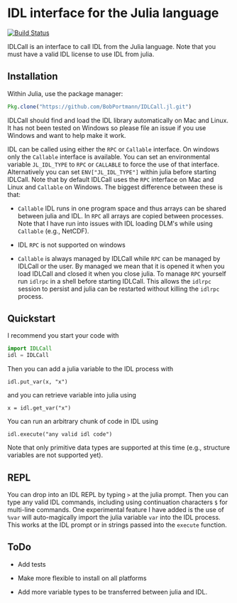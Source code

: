 # IDL interface for the Julia language

[![Build Status](https://travis-ci.org/BobPortmann/IDLCall.jl.svg?branch=master)](https://travis-ci.org/BobPortmann/IDLCall.jl)

IDLCall is an interface to call IDL from the Julia language. Note that you must have a valid IDL
license to use IDL from julia.

## Installation

Within Julia, use the package manager:
```julia
Pkg.clone("https://github.com/BobPortmann/IDLCall.jl.git")
```

IDLCall should find and load the IDL library automatically on Mac and Linux. It has not been 
tested on Windows so please file an issue if you use Windows and want to help make it work.

IDL can be called using either the `RPC` or `Callable` interface. On windows only the `Callable`
interface is available. You can set an environmental variable `JL_IDL_TYPE` to `RPC` or `CALLABLE`
to force the use of that interface. 
Alternatively you can set `ENV["JL_IDL_TYPE"]` within julia before starting IDLCall.
Note that by default IDLCall uses the `RPC` interface
on Mac and Linux and `Callable` on Windows. The biggest difference between these is that:

- `Callable` IDL runs in one program space and thus arrays can be shared between julia and IDL.
  In `RPC` all arrays are copied between processes. Note that I have run into issues with IDL
  loading DLM's while using `Callable` (e.g., NetCDF).

- IDL `RPC` is not supported on windows

- `Callable` is always managed by IDLCall while `RPC` can be managed by IDLCall or the user.
  By managed we mean that it is opened it when you load IDLCall and closed it when you close julia.
  To manage `RPC` yourself run `idlrpc` in a shell before starting IDLCall. This allows the `idlrpc`
  session to persist and julia can be restarted without killing the `idlrpc` process.

## Quickstart

I recommend you start your code with

```julia
import IDLCall
idl = IDLCall
```
Then you can add a julia variable to the IDL process with

```
idl.put_var(x, "x")
```

and you can retrieve variable into julia using

```
x = idl.get_var("x")
```

You can run an arbitrary chunk of code in IDL using

```
idl.execute("any valid idl code")
```
Note that only primitive data types are supported at this time (e.g., structure variables
are not supported yet).

## REPL

You can drop into an IDL REPL by typing `>` at the julia prompt. Then you can type any valid
IDL commands, including using continuation characters `$` for multi-line commands. One
experimental feature I have added is the use of `%var` will auto-magically import the julia
variable `var` into the IDL process. This works at the IDL prompt or in strings passed into the
`execute` function.

## ToDo

- Add tests

- Make more flexible to install on all platforms

- Add more variable types to be transferred between julia and IDL.
